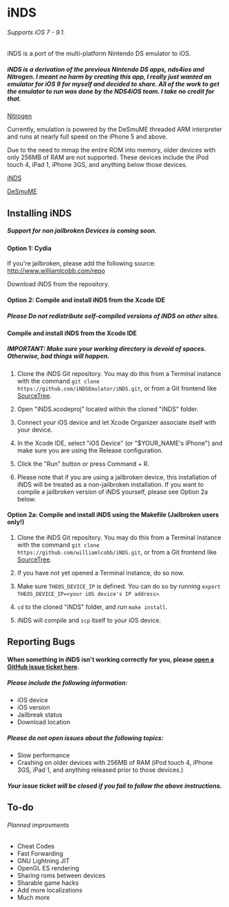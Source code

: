 iNDS
=======
###### Supports iOS 7 - 9.1.


iNDS is a port of the multi-platform Nintendo DS emulator to iOS.

##### iNDS is a derivation of the previous Nintendo DS apps, nds4ios and Nitrogen. I meant no harm by creating this app, I really just wanted an emulator for iOS 9 for myself and decided to share. All of the work to get the emulator to run was done by the NDS4iOS team. I take no credit for that. 

[Nitrogen](https://github.com/NitrogenEmulator) 

Currently, emulation is powered by the DeSmuME threaded ARM interpreter and runs at nearly full speed on the iPhone 5 and above.

Due to the need to mmap the entire ROM into memory, older devices with only 256MB of RAM are not supported. These devices include the iPod touch 4, iPad 1, iPhone 3GS, and anything below those devices.

[iNDS](http://www.williamlcobb.com/iNDS.html)

[DeSmuME](http://desmume.org/) 

Installing iNDS
------------------------
##### Support for non jailbroken Devices is coming soon.
#### Option 1: Cydia

If you're jailbroken, please add the following source: http://www.williamlcobb.com/repo

Download iNDS from the repository.

#### Option 2: Compile and install iNDS from the Xcode IDE
##### Please Do not redistribute self-compiled versions of iNDS on other sites. 
#### Compile and install iNDS from the Xcode IDE
##### IMPORTANT: Make sure your working directory is devoid of spaces. Otherwise, bad things will happen.

1. Clone the iNDS Git repository. You may do this from a Terminal instance with the command `git clone https://github.com/iNDSEmulator/iNDS.git`, or from a Git frontend like [SourceTree](http://sourcetreeapp.com/).

3. Open "iNDS.xcodeproj" located within the cloned "iNDS" folder.

4. Connect your iOS device and let Xcode Organizer associate itself with your device.

5. In the Xcode IDE, select "iOS Device" (or "$YOUR_NAME's iPhone") and make sure you are using the Release configuration.

6. Click the "Run" button or press Command + R.

7. Please note that if you are using a jailbroken device, this installation of iNDS will be treated as a non-jailbroken installation. If you want to compile a jailbroken version of iNDS yourself, please see Option 2a below.

#### Option 2a: Compile and install iNDS using the Makefile (Jailbroken users only!)

1. Clone the iNDS Git repository. You may do this from a Terminal instance with the command `git clone https://github.com/williamlcobb/iNDS.git`, or from a Git frontend like [SourceTree](http://sourcetreeapp.com/).

2. If you have not yet opened a Terminal instance, do so now.

3. Make sure `THEOS_DEVICE_IP` is defined. You can do so by running `export THEOS_DEVICE_IP=<your iOS device's IP address>`.

4. `cd` to the cloned "iNDS" folder, and run `make install`.

5. iNDS will compile and `scp` itself to your iOS device.

Reporting Bugs
------------------------
#### When something in iNDS isn't working correctly for you, please [open a GitHub issue ticket here](https://github.com/williamlcobb/iNDS/issues/new).
##### Please include the following information:
* iOS device
* iOS version
* Jailbreak status
* Download location

##### Please do not open issues about the following topics:
* Slow performance
* Crashing on older devices with 256MB of RAM (iPod touch 4, iPhone 3GS, iPad 1, and anything released prior to those devices.)

##### Your issue ticket will be closed if you fail to follow the above instructions.

To-do
------------------------
###### Planned improvments
* Cheat Codes
* Fast Forwarding
* GNU Lightning JIT
* OpenGL ES rendering
* Sharing roms between devices
* Sharable game hacks
* Add more localizations
* Much more
